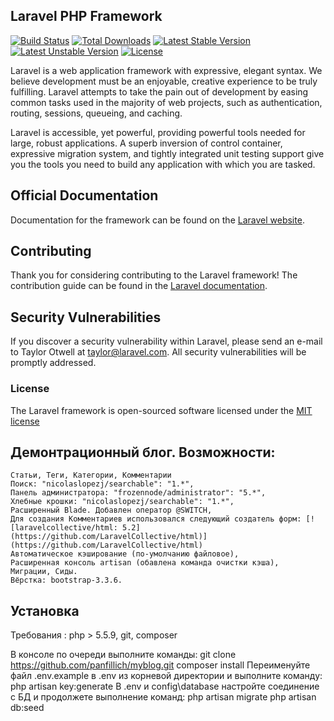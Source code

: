 ## Laravel PHP Framework

[![Build Status](https://travis-ci.org/laravel/framework.svg)](https://travis-ci.org/laravel/framework)
[![Total Downloads](https://poser.pugx.org/laravel/framework/d/total.svg)](https://packagist.org/packages/laravel/framework)
[![Latest Stable Version](https://poser.pugx.org/laravel/framework/v/stable.svg)](https://packagist.org/packages/laravel/framework)
[![Latest Unstable Version](https://poser.pugx.org/laravel/framework/v/unstable.svg)](https://packagist.org/packages/laravel/framework)
[![License](https://poser.pugx.org/laravel/framework/license.svg)](https://packagist.org/packages/laravel/framework)

Laravel is a web application framework with expressive, elegant syntax. We believe development must be an enjoyable, creative experience to be truly fulfilling. Laravel attempts to take the pain out of development by easing common tasks used in the majority of web projects, such as authentication, routing, sessions, queueing, and caching.

Laravel is accessible, yet powerful, providing powerful tools needed for large, robust applications. A superb inversion of control container, expressive migration system, and tightly integrated unit testing support give you the tools you need to build any application with which you are tasked.

## Official Documentation

Documentation for the framework can be found on the [Laravel website](http://laravel.com/docs).

## Contributing

Thank you for considering contributing to the Laravel framework! The contribution guide can be found in the [Laravel documentation](http://laravel.com/docs/contributions).

## Security Vulnerabilities

If you discover a security vulnerability within Laravel, please send an e-mail to Taylor Otwell at taylor@laravel.com. All security vulnerabilities will be promptly addressed.

### License

The Laravel framework is open-sourced software licensed under the [MIT license](http://opensource.org/licenses/MIT)


## Демонтрационный блог. Возможности:
	Статьи, Теги, Категории, Комментарии
	Поиск: "nicolaslopezj/searchable": "1.*",
	Панель администратора: "frozennode/administrator": "5.*",
	Хлебные крошки: "nicolaslopezj/searchable": "1.*",
	Расширенный Blade. Добавлен оператор @SWITCH,	
	Для создания Комментариев использовался следующий создатель форм: [![laravelcollective/html: 5.2](https://github.com/LaravelCollective/html)](https://github.com/LaravelCollective/html)
	Автоматическое кэширование (по-умолчанию файловое),
	Расширенная консоль artisan (обавлена команда очистки кэша),
	Миграции, Сиды.
	Вёрстка: bootstrap-3.3.6.
	
## Установка

Требования : php > 5.5.9, git, composer

В консоле по очереди выполните команды: 
git clone https://github.com/panfillich/myblog.git 
composer install 
Переименуйте файл .env.example в .env из корневой директории и выполните команду: 
php artisan key:generate 
В .env и config\database настройте соединение с БД и продолжете выполнение команд: 
php artisan migrate 
php artisan db:seed 







